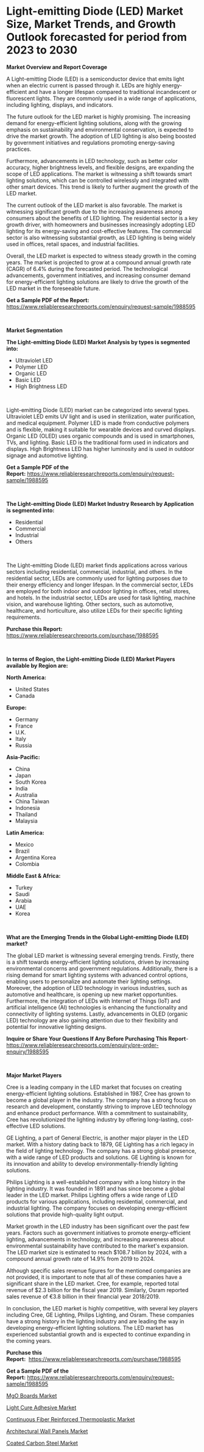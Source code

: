 <p><h1>Light-emitting Diode (LED) Market Size, Market Trends, and Growth Outlook forecasted for period from 2023 to 2030</h1></p><p><strong>Market Overview and Report Coverage</strong></p>
<p><p>A Light-emitting Diode (LED) is a semiconductor device that emits light when an electric current is passed through it. LEDs are highly energy-efficient and have a longer lifespan compared to traditional incandescent or fluorescent lights. They are commonly used in a wide range of applications, including lighting, displays, and indicators.</p><p>The future outlook for the LED market is highly promising. The increasing demand for energy-efficient lighting solutions, along with the growing emphasis on sustainability and environmental conservation, is expected to drive the market growth. The adoption of LED lighting is also being boosted by government initiatives and regulations promoting energy-saving practices.</p><p>Furthermore, advancements in LED technology, such as better color accuracy, higher brightness levels, and flexible designs, are expanding the scope of LED applications. The market is witnessing a shift towards smart lighting solutions, which can be controlled wirelessly and integrated with other smart devices. This trend is likely to further augment the growth of the LED market.</p><p>The current outlook of the LED market is also favorable. The market is witnessing significant growth due to the increasing awareness among consumers about the benefits of LED lighting. The residential sector is a key growth driver, with homeowners and businesses increasingly adopting LED lighting for its energy-saving and cost-effective features. The commercial sector is also witnessing substantial growth, as LED lighting is being widely used in offices, retail spaces, and industrial facilities.</p><p>Overall, the LED market is expected to witness steady growth in the coming years. The market is projected to grow at a compound annual growth rate (CAGR) of 6.4% during the forecasted period. The technological advancements, government initiatives, and increasing consumer demand for energy-efficient lighting solutions are likely to drive the growth of the LED market in the foreseeable future.</p></p>
<p><strong>Get a Sample PDF of the Report:</strong> <a href="https://www.reliableresearchreports.com/enquiry/request-sample/1988595">https://www.reliableresearchreports.com/enquiry/request-sample/1988595</a></p>
<p>&nbsp;</p>
<p><strong>Market Segmentation</strong></p>
<p><strong>The Light-emitting Diode (LED) Market Analysis by types is segmented into:</strong></p>
<p><ul><li>Ultraviolet LED</li><li>Polymer LED</li><li>Organic LED</li><li>Basic LED</li><li>High Brightness LED</li></ul></p>
<p>&nbsp;</p>
<p><p>Light-emitting Diode (LED) market can be categorized into several types. Ultraviolet LED emits UV light and is used in sterilization, water purification, and medical equipment. Polymer LED is made from conductive polymers and is flexible, making it suitable for wearable devices and curved displays. Organic LED (OLED) uses organic compounds and is used in smartphones, TVs, and lighting. Basic LED is the traditional form used in indicators and displays. High Brightness LED has higher luminosity and is used in outdoor signage and automotive lighting.</p></p>
<p><strong>Get a Sample PDF of the Report:</strong>&nbsp;<a href="https://www.reliableresearchreports.com/enquiry/request-sample/1988595">https://www.reliableresearchreports.com/enquiry/request-sample/1988595</a></p>
<p>&nbsp;</p>
<p><strong>The Light-emitting Diode (LED) Market Industry Research by Application is segmented into:</strong></p>
<p><ul><li>Residential</li><li>Commercial</li><li>Industrial</li><li>Others</li></ul></p>
<p>&nbsp;</p>
<p><p>The Light-emitting Diode (LED) market finds applications across various sectors including residential, commercial, industrial, and others. In the residential sector, LEDs are commonly used for lighting purposes due to their energy efficiency and longer lifespan. In the commercial sector, LEDs are employed for both indoor and outdoor lighting in offices, retail stores, and hotels. In the industrial sector, LEDs are used for task lighting, machine vision, and warehouse lighting. Other sectors, such as automotive, healthcare, and horticulture, also utilize LEDs for their specific lighting requirements.</p></p>
<p><strong>Purchase this Report:</strong>&nbsp; <a href="https://www.reliableresearchreports.com/purchase/1988595">https://www.reliableresearchreports.com/purchase/1988595</a></p>
<p>&nbsp;</p>
<p><strong>In terms of Region, the Light-emitting Diode (LED) Market Players available by Region are:</strong></p>
<p>
    <p> <strong> North America: </strong>
        <ul>
            <li>United States</li>
            <li>Canada</li>
        </ul>
        </p> 
    <p> <strong> Europe: </strong>
        <ul>
            <li>Germany</li>
            <li>France</li>
            <li>U.K.</li>
            <li>Italy</li>
            <li>Russia</li>
        </ul>
        </p> 
    <p> <strong> Asia-Pacific: </strong>
        <ul>
            <li>China</li>
            <li>Japan</li>
            <li>South Korea</li>
            <li>India</li>
            <li>Australia</li>
            <li>China Taiwan</li>
            <li>Indonesia</li>
            <li>Thailand</li>
            <li>Malaysia</li>
        </ul>
        </p> 
    <p> <strong> Latin America: </strong>
        <ul>
            <li>Mexico</li>
            <li>Brazil</li>
            <li>Argentina Korea</li>
            <li>Colombia</li>
        </ul>
        </p> 
    <p> <strong> Middle East & Africa: </strong>
        <ul>
            <li>Turkey</li>
            <li>Saudi</li>
            <li>Arabia</li>
            <li>UAE</li>
            <li>Korea</li>
        </ul>
    </p>
    </p>
<p>&nbsp;</p>
<p><strong>What are the Emerging Trends in the Global Light-emitting Diode (LED) market?</strong></p>
<p><p>The global LED market is witnessing several emerging trends. Firstly, there is a shift towards energy-efficient lighting solutions, driven by increasing environmental concerns and government regulations. Additionally, there is a rising demand for smart lighting systems with advanced control options, enabling users to personalize and automate their lighting settings. Moreover, the adoption of LED technology in various industries, such as automotive and healthcare, is opening up new market opportunities. Furthermore, the integration of LEDs with Internet of Things (IoT) and artificial intelligence (AI) technologies is enhancing the functionality and connectivity of lighting systems. Lastly, advancements in OLED (organic LED) technology are also gaining attention due to their flexibility and potential for innovative lighting designs.</p></p>
<p><strong>Inquire or Share Your Questions If Any Before Purchasing This Report</strong>- <a href="https://www.reliableresearchreports.com/enquiry/pre-order-enquiry/1988595">https://www.reliableresearchreports.com/enquiry/pre-order-enquiry/1988595</a></p>
<p>&nbsp;</p>
<p><strong>Major Market Players</strong></p>
<p><p>Cree is a leading company in the LED market that focuses on creating energy-efficient lighting solutions. Established in 1987, Cree has grown to become a global player in the industry. The company has a strong focus on research and development, constantly striving to improve LED technology and enhance product performance. With a commitment to sustainability, Cree has revolutionized the lighting industry by offering long-lasting, cost-effective LED solutions.</p><p>GE Lighting, a part of General Electric, is another major player in the LED market. With a history dating back to 1879, GE Lighting has a rich legacy in the field of lighting technology. The company has a strong global presence, with a wide range of LED products and solutions. GE Lighting is known for its innovation and ability to develop environmentally-friendly lighting solutions.</p><p>Philips Lighting is a well-established company with a long history in the lighting industry. It was founded in 1891 and has since become a global leader in the LED market. Philips Lighting offers a wide range of LED products for various applications, including residential, commercial, and industrial lighting. The company focuses on developing energy-efficient solutions that provide high-quality light output.</p><p>Market growth in the LED industry has been significant over the past few years. Factors such as government initiatives to promote energy-efficient lighting, advancements in technology, and increasing awareness about environmental sustainability have contributed to the market's expansion. The LED market size is estimated to reach $108.7 billion by 2024, with a compound annual growth rate of 14.9% from 2019 to 2024.</p><p>Although specific sales revenue figures for the mentioned companies are not provided, it is important to note that all of these companies have a significant share in the LED market. Cree, for example, reported total revenue of $2.3 billion for the fiscal year 2019. Similarly, Osram reported sales revenue of €3.8 billion in their financial year 2018/2019.</p><p>In conclusion, the LED market is highly competitive, with several key players including Cree, GE Lighting, Philips Lighting, and Osram. These companies have a strong history in the lighting industry and are leading the way in developing energy-efficient lighting solutions. The LED market has experienced substantial growth and is expected to continue expanding in the coming years.</p></p>
<p><strong>Purchase this Report:</strong>&nbsp;&nbsp;<a href="https://www.reliableresearchreports.com/purchase/1988595">https://www.reliableresearchreports.com/purchase/1988595</a></p>
<p></p>
<p><strong>Get a Sample PDF of the Report:</strong>&nbsp;<a href="https://www.reliableresearchreports.com/enquiry/request-sample/1988595">https://www.reliableresearchreports.com/enquiry/request-sample/1988595</a></p>
<p><p><a href="https://medium.com/@bethelokon998/mgo-boards-market-research-report-its-history-and-forecast-2023-to-2030-784cfcda5844">MgO Boards Market</a></p><p><a href="https://medium.com/@paulmcglynn6456/light-cure-adhesive-market-size-cagr-trends-2024-2030-01a3a0c9bee0">Light Cure Adhesive Market</a></p><p><a href="https://medium.com/@lorenzmayer1995/continuous-fiber-reinforced-thermoplastic-market-the-key-to-successful-business-strategy-forecast-fb01f11c8b73">Continuous Fiber Reinforced Thermoplastic Market</a></p><p><a href="https://medium.com/@merrittrice2023/architectural-wall-panels-market-share-evolution-and-market-growth-trends-2023-2030-4098d86f0b46">Architectural Wall Panels Market</a></p><p><a href="https://medium.com/@noelkunzei1/coated-carbon-steel-market-comprehensive-assessment-by-type-application-and-geography-0ce7b20f4312">Coated Carbon Steel Market</a></p></p>